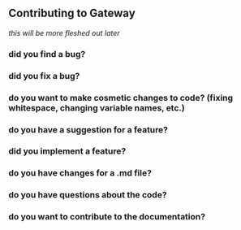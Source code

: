 ## Contributing to Gateway
_this will be more fleshed out later_
### did you find a bug?
### did you fix a bug?
### do you want to make cosmetic changes to code? (fixing whitespace, changing variable names, etc.)
### do you have a suggestion for a feature?
### did you implement a feature?
### do you have changes for a .md file?
### do you have questions about the code?
### do you want to contribute to the documentation?
